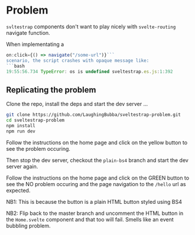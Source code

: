 # Problem

```svltestrap``` components don't want to play nicely with ```svelte-routing``` navigate function.

When implementating a 
```javascript 
on:click={() => navigate("/some-url")}``` 
scenario, the script crashes with opaque message like:
```bash
19:55:56.734 TypeError: os is undefined sveltestrap.es.js:1:392
```

## Replicating the problem

Clone the repo, install the deps and start the dev server ...

```bash
git clone https://github.com/LaughingBubba/sveltestrap-problem.git
cd sveltestrap-problem
npm install
npm run dev
```

Follow the instructions on the home page and click on the yellow button to see the problem occuring.

Then stop the dev server, checkout the ```plain-bs4``` branch and start the dev server again.

Follow the instructions on the home page and click on the GREEN button to see the NO problem occuring and the page navigation to the ```/hello``` url as expected.

NB1: This is because the button is a plain HTML button styled using BS4

NB2: Flip back to the master branch and uncomment the HTML button in the ```Home.svelte``` component and that too will fail. Smells like an event bubbling problem.